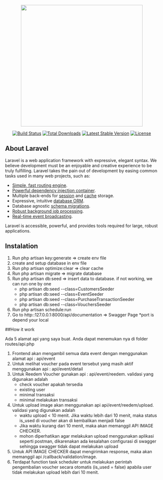<p align="center"><a href="https://laravel.com" target="_blank"><img src="https://raw.githubusercontent.com/laravel/art/master/logo-lockup/5%20SVG/2%20CMYK/1%20Full%20Color/laravel-logolockup-cmyk-red.svg" width="400"></a></p>

<p align="center">
<a href="https://travis-ci.org/laravel/framework"><img src="https://travis-ci.org/laravel/framework.svg" alt="Build Status"></a>
<a href="https://packagist.org/packages/laravel/framework"><img src="https://poser.pugx.org/laravel/framework/d/total.svg" alt="Total Downloads"></a>
<a href="https://packagist.org/packages/laravel/framework"><img src="https://poser.pugx.org/laravel/framework/v/stable.svg" alt="Latest Stable Version"></a>
<a href="https://packagist.org/packages/laravel/framework"><img src="https://poser.pugx.org/laravel/framework/license.svg" alt="License"></a>
</p>

## About Laravel

Laravel is a web application framework with expressive, elegant syntax. We believe development must be an enjoyable and creative experience to be truly fulfilling. Laravel takes the pain out of development by easing common tasks used in many web projects, such as:

- [Simple, fast routing engine](https://laravel.com/docs/routing).
- [Powerful dependency injection container](https://laravel.com/docs/container).
- Multiple back-ends for [session](https://laravel.com/docs/session) and [cache](https://laravel.com/docs/cache) storage.
- Expressive, intuitive [database ORM](https://laravel.com/docs/eloquent).
- Database agnostic [schema migrations](https://laravel.com/docs/migrations).
- [Robust background job processing](https://laravel.com/docs/queues).
- [Real-time event broadcasting](https://laravel.com/docs/broadcasting).

Laravel is accessible, powerful, and provides tools required for large, robust applications.

## Instalation
1. Run php artisan key:generate => create env file
2. create and setup database in env file
3. Run php artisan optimize:clear  => clear cache
4. Run php artisan migrate => migrate database
5. Run php artisan db:seed => insert data to database.
    if not working, we can run one by one
    - php artisan db:seed --class=CustomersSeeder
    - php artisan db:seed --class=EventSeeder
    - php artisan db:seed --class=PurchaseTransactionSeeder
    - php artisan db:seed --class=VouchersSeeder
6. Run php artisan schedule:run
7. Go to http::127.0.0.1:8000/api/documentation => Swagger Page *port is depend your local

##How it work

Ada 5 alamat api yang saya buat. Anda dapat menemukan nya di folder routes/api.php 
1. Frontend akan mengambil semua data event dengan menggunakan alamat api : api/event
2. Untuk melihat voucher pada event tersebut yang masih aktif menggunakan api : api/event/detail
3. Untuk Reedem Voucher gunakan api : api/event/reedem. validasi yang digunakan adalah
    - check voucher apakah tersedia
    - existing user
    - minimal transaksi
    - minimal melakukan transaksi
4. Untuk upload image akan menggunakan api api/event/reedem/upload. validasi yang digunakan adalah  
   - waktu upload < 10 menit. Jika waktu lebih dari 10 menit, maka status is_used di voucher akan di kembalikan menjadi false
   - Jika waktu kurang dari 10 menit, maka akan memanggil API IMAGE CHECKER.
   * mohon diperhatikan agar melakukan upload menggunakan aplikasi seperti postman, dikarenakan ada kesalahan configurasi di swagger sehingga swagger tidak dapat melakukan upload
5. Untuk API IMAGE CHECKER dapat mengirimkan response, maka akan memanggil api /callback/validation/image.
6. Terdapat function task scheduler untuk melakukan perintah pengembalian voucher secara otomatis (is_used = false) apabila user tidak melakukan upload lebih dari 10 menit.
